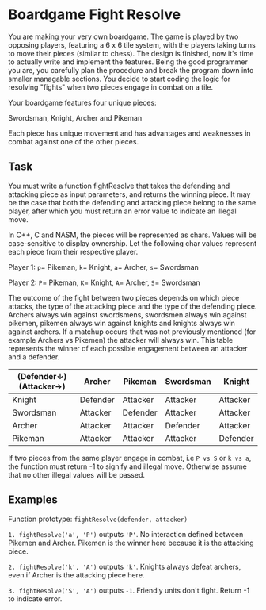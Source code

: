 # Boardgame Fight Resolve

You are making your very own boardgame. 
The game is played by two opposing players, featuring a 6 x 6 tile system, with the players taking turns to move their pieces (similar to chess). 
The design is finished, now it's time to actually write and implement the features. 
Being the good programmer you are, you carefully plan the procedure and break the program down into smaller managable sections. 
You decide to start coding the logic for resolving "fights" when two pieces engage in combat on a tile.

Your boardgame features four unique pieces:

Swordsman, Knight, Archer and Pikeman

Each piece has unique movement and has advantages and weaknesses in combat against one of the other pieces.

## Task

You must write a function fightResolve that takes the defending and attacking piece as input parameters, and returns the winning piece. 
It may be the case that both the defending and attacking piece belong to the same player, after which you must return an error value to indicate an illegal move.

In C++, C and NASM, the pieces will be represented as chars. 
Values will be case-sensitive to display ownership. 
Let the following char values represent each piece from their respective player.

Player 1: `p`= Pikeman, `k`= Knight, `a`= Archer, `s`= Swordsman

Player 2: `P`= Pikeman, `K`= Knight, `A`= Archer, `S`= Swordsman

The outcome of the fight between two pieces depends on which piece attacks, the type of the attacking piece and the type of the defending piece. 
Archers always win against swordsmens, swordsmen always win against pikemen, pikemen always win against knights and knights always win against archers. 
If a matchup occurs that was not previously mentioned (for example Archers vs Pikemen) the attacker will always win. 
This table represents the winner of each possible engagement between an attacker and a defender.

| (Defender↓)(Attacker→) | Archer | Pikeman | Swordsman | Knight |
| ---------------------- | ------ | ------- | --------- | ------ |
| Knight          | Defender    | Attacker  | Attacker  | Attacker |
| Swordsman	      | Attacker	| Defender	| Attacker	| Attacker |
| Archer	      | Attacker	| Attacker	| Defender	| Attacker |
| Pikeman	      | Attacker	| Attacker	| Attacker	| Defender |

If two pieces from the same player engage in combat, i.e `P vs S` or `k vs a`, the function must return -1 to signify and illegal move. Otherwise assume that no other illegal values will be passed.

## Examples

Function prototype: `fightResolve(defender, attacker)`

`1. fightResolve('a', 'P')` outputs `'P'`. No interaction defined between Pikemen and Archer. Pikemen is the winner here because it is the attacking piece.

`2. fightResolve('k', 'A')` outputs `'k'`. Knights always defeat archers, even if Archer is the attacking piece here.

`3. fightResolve('S', 'A')` outputs `-1`. Friendly units don't fight. Return -1 to indicate error.